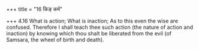 +++
title = "16 किङ् कर्म"

+++
4.16 What is action; What is inaction; As to this even the wise are
confused. Therefore I shall teach thee such action (the nature of action
and inaction) by knowing which thou shalt be liberated from the evil (of
Samsara, the wheel of birth and death).
